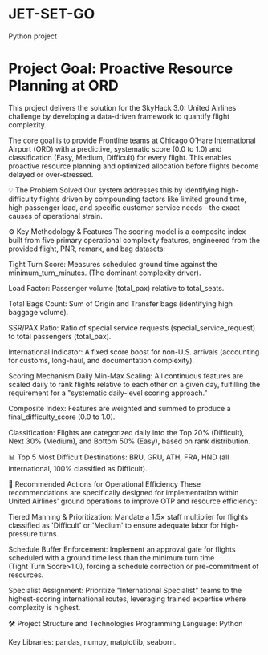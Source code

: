 # JET-SET-GO
Python project

# Project Goal: Proactive Resource Planning at ORD
This project delivers the solution for the SkyHack 3.0: United Airlines challenge by developing a data-driven framework to quantify flight complexity.

The core goal is to provide Frontline teams at Chicago O’Hare International Airport (ORD) with a predictive, systematic score (0.0 to 1.0) and classification (Easy, Medium, Difficult) for every flight. This enables proactive resource planning and optimized allocation before flights become delayed or over-stressed.

💡 The Problem Solved
Our system addresses this by identifying high-difficulty flights driven by compounding factors like limited ground time, high passenger load, and specific customer service needs—the exact causes of operational strain.

⚙️ Key Methodology & Features
The scoring model is a composite index built from five primary operational complexity features, engineered from the provided flight, PNR, remark, and bag datasets:

Tight Turn Score: Measures scheduled ground time against the minimum_turn_minutes. (The dominant complexity driver).

Load Factor: Passenger volume (total_pax) relative to total_seats.

Total Bags Count: Sum of Origin and Transfer bags (identifying high baggage volume).

SSR/PAX Ratio: Ratio of special service requests (special_service_request) to total passengers (total_pax).

International Indicator: A fixed score boost for non-U.S. arrivals (accounting for customs, long-haul, and documentation complexity).

Scoring Mechanism
Daily Min-Max Scaling: All continuous features are scaled daily to rank flights relative to each other on a given day, fulfilling the requirement for a "systematic daily-level scoring approach."

Composite Index: Features are weighted and summed to produce a final_difficulty_score (0.0 to 1.0).

Classification: Flights are categorized daily into the Top 20% (Difficult), Next 30% (Medium), and Bottom 50% (Easy), based on rank distribution.

📊 Top 5 Most Difficult Destinations: BRU, GRU, ATH, FRA, HND (all international, 100% classified as Difficult).

🚀 Recommended Actions for Operational Efficiency
These recommendations are specifically designed for implementation within United Airlines' ground operations to improve OTP and resource efficiency:

Tiered Manning & Prioritization: Mandate a 1.5× staff multiplier for flights classified as 'Difficult' or 'Medium' to ensure adequate labor for high-pressure turns.

Schedule Buffer Enforcement: Implement an approval gate for flights scheduled with a ground time less than the minimum turn time (Tight Turn Score>1.0), forcing a schedule correction or pre-commitment of resources.

Specialist Assignment: Prioritize "International Specialist" teams to the highest-scoring international routes, leveraging trained expertise where complexity is highest.

🛠️ Project Structure and Technologies
Programming Language: Python

Key Libraries: pandas, numpy, matplotlib, seaborn.

